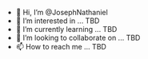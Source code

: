 - 👋 Hi, I’m @JosephNathaniel
- 👀 I’m interested in ... TBD
- 🌱 I’m currently learning ... TBD
- 💞️ I’m looking to collaborate on ... TBD
- 📫 How to reach me ... TBD

<!---
JosephNathaniel/JosephNathaniel is a ✨ special ✨ repository because its `README.md` (this file) appears on your GitHub profile.
You can click the Preview link to take a look at your changes.
--->
